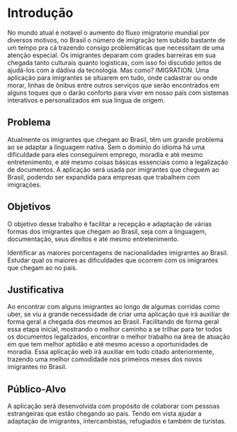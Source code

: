 # Introdução

No mundo atual é notavel o aumento do fluxo imigratorio mundial por diversos motivos, no Brasil o número de imigração tem subido bastante de um tempo pra cá trazendo consigo problemáticas que necessitam de uma atenção especial. Os imigrantes deparam com grades barreiras em sua chegada tanto culturais quanto logisticas, com isso foi discutido jeitos de ajudá-los com a dádiva da tecnologia. Mas como? IMIGRATION. Uma aplicação para imigrantes se situarem em tudo, onde cadastrar ou onde morar, linhas de ônibus entre outros serviços que serão encontrados em alguns toques que o darão conforto para viver em nosso país com sistemas interativos e personalizados em sua língua de origem.

## Problema
Atualmente os imigrantes que chegam ao Brasil, têm um grande problema ao se adaptar a linguagem nativa. Sem o domínio do idioma há uma dificuldade para eles conseguirem emprego, moradia e até mesmo entretenimento, e até mesmo coisas básicas essenciais como a legalização de documentos.
A aplicação será usada por imigrantes que cheguem ao Brasil, podendo ser expandida para empresas que trabalhem com imigrações. 

## Objetivos

O objetivo desse trabalho é facilitar a recepção e adaptação de várias formas dos imigrantes que chegam ao Brasil, seja com a linguagem, documentação, seus direitos e até mesmo entretenimento.

Identificar as maiores porcentagens de nacionalidades imigrantes ao Brasil.
Estudar qual os maiores as dificuldades que ocorrem com os imigrantes que chegam ao no país.
 
## Justificativa

Ao encontrar com alguns imigrantes ao longo de algumas corridas como uber, se viu a grande necessidade de criar uma aplicação que irá auxiliar de forma geral a chegada dos mesmos ao Brasil. Facilitando de forma geral essa etapa inicial, mostrando o melhor caminho a se trilhar para ter todos os documentos legalizados, encontrar o melhor trabalho na área de atuação em que tem  melhor aptidão e até mesmo acesso a oportunidades de moradia. Essa aplicação web irá auxiliar em tudo citado anteriormente, trazendo uma melhor comodidade nos primeiros meses dos novos imigrantes no Brasil. 


## Público-Alvo

A aplicação será desenvolvida com propósito de colaborar com pessoas estrangeiras que estão chegando ao país. Tendo em vista ajudar a adaptação de imigrantes, intercambistas, refugiados e também de turistas. 
